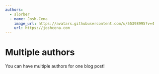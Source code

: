 ```yaml
---
authors:
  - slorber
  - name: Josh-Cena
    image_url: https://avatars.githubusercontent.com/u/55398995?v=4
    url: https://joshcena.com
---
```


# Multiple authors

You can have multiple authors for one blog post!
